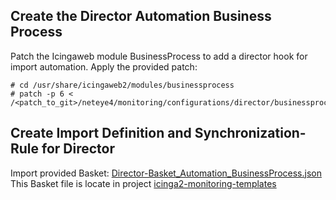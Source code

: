 ## Create the Director Automation Business Process

Patch the Icingaweb module BusinessProcess to add a director hook for import automation.
Apply the provided patch:
```
# cd /usr/share/icingaweb2/modules/businessprocess
# patch -p 6 < /<patch_to_git>/neteye4/monitoring/configurations/director/businessprocess_automation/icingaweb_director_businessprocess_automation.patch
```

## Create Import Definition and Synchronization-Rule for Director

Import provided Basket: [Director-Basket_Automation_BusinessProcess.json](https://github.com/zampat/icinga2-monitoring-templates/tree/master/baskets/import_automation)
This Basket file is locate in project [icinga2-monitoring-templates](https://github.com/zampat/icinga2-monitoring-templates)
